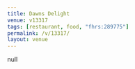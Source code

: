 ```yaml
---
title: Dawns Delight
venue: v13317
tags: [restaurant, food, "fhrs:289775"]
permalink: /v/13317/
layout: venue
---
```

null